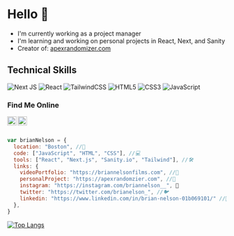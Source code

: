 # Hello 👋

- I'm currently working as a project manager
- I'm learning and working on personal projects in React, Next, and Sanity
- Creator of: [apexrandomizer.com](https://apexrandomizer.com)

## Technical Skills
![Next JS](https://img.shields.io/badge/Next-black?style=for-the-badge&logo=next.js&logoColor=white)
![React](https://img.shields.io/badge/react-%2320232a.svg?style=for-the-badge&logo=react&logoColor=%2361DAFB)
![TailwindCSS](https://img.shields.io/badge/tailwindcss-%2338B2AC.svg?style=for-the-badge&logo=tailwind-css&logoColor=white)
![HTML5](https://img.shields.io/badge/html5-%23E34F26.svg?style=for-the-badge&logo=html5&logoColor=white)
![CSS3](https://img.shields.io/badge/css3-%231572B6.svg?style=for-the-badge&logo=css3&logoColor=white)
![JavaScript](https://img.shields.io/badge/javascript-%23323330.svg?style=for-the-badge&logo=javascript&logoColor=%23F7DF1E)


### Find Me Online
<a href="https://www.linkedin.com/in/brian-nelson-01b069101/"><img align="left" src="https://raw.githubusercontent.com/yushi1007/yushi1007/main/images/linkedin.svg" alt="Brian Nelson | LinkedIn" width="21px"/></a>
<a href="https://instagram.com/briannelson__"><img align="left" src="https://raw.githubusercontent.com/yushi1007/yushi1007/main/images/instagram.svg" alt="Brian Nelson | Instagram" width="21px"/></a>

<br />
<br />

```js
var brianNelson = {
  location: "Boston", //📍
  code: ["JavaScript", "HTML", "CSS"], //💻
  tools: ["React", "Next.js", "Sanity.io", "Tailwind"], //🛠
  links: {
    videoPortfolio: "https://briannelsonfilms.com", //🎥
    personalProject: "https://apexrandomzier.com", //🔀
    instagram: "https://instagram.com/briannelson__", 📸
    twitter: "https://twitter.com/brianelson_", //🐦
    linkedin: "https://www.linkedin.com/in/brian-nelson-01b069101/" //💼
  },
}

```

[![Top Langs](https://github-readme-stats.vercel.app/api/top-langs/?username=briannelson95&hide=shell&langs_count=3)](https://github.com/briannelson95/github-readme-stats)
